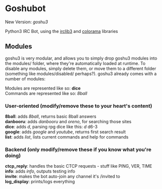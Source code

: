 Goshubot
========
New Version: _goshu3_

Python3 IRC Bot, using the [irclib3](http://github.com/Danneh/python-irclib) and [colorama](http://pypi.python.org/pypi/colorama) libraries

Modules
-------
goshu3 is very modular, and allows you to simply drop goshu3 modules into the modules/ folder, where they're automatically loaded at runtime. To disable any modules, simply delete them, or move them to a different folder (something like modules/disabled/ perhaps?). goshu3 already comes with a number of modules:

Modules are represented like so: **dice**  
Commands are represented like so: _8ball_ 

### User-oriented  (modify/remove these to your heart's content)
**8ball**: adds _8ball_, returns basic 8ball answers  
**danbooru**: adds _danbooru_ and _oreno_, for searching those sites  
**dice**: adds _d_, parsing rpg dice like this: _d_ d6-3  
**google**: adds _google_ and _youtube_, returns first search result  
**list**: adds _list_, lists current commands and help for commands

### Backend  (only modify/remove these if you know what you're doing)
**ctcp_reply**: handles the basic CTCP requests - stuff like PING, VER, TIME  
**info**: adds _info_, outputs testing info  
**invite**: makes the bot auto-join any channel it's /invited to  
**log_display**: prints/logs everything